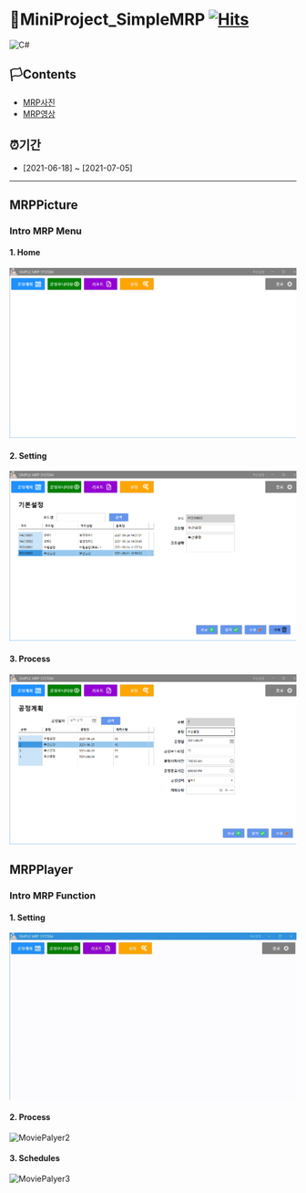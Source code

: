 # 🚩MiniProject_SimpleMRP [![Hits](https://hits.seeyoufarm.com/api/count/incr/badge.svg?url=https%3A%2F%2Fgithub.com%2Fgjbae1212%2Fhit-counter)](https://hits.seeyoufarm.com)                    

<img alt="C#" src="https://img.shields.io/badge/c%23%20-%23239120.svg?&style=for-the-badge&logo=c-sharp&logoColor=white"/>

## 🏳Contents
- [MRP사진](#MRPPicture)
- [MRP영상](#MRPPlayer)

## ⏰기간
- [2021-06-18] ~ [2021-07-05]

--------------------------

## MRPPicture
### Intro MRP Menu
#### 1. Home
![MainMenu](https://github.com/WhiteHair-H/MiniProject_SimpleMRP/blob/main/Player%26Picture/Picture/MainMenu.png "MainMenu")

#### 2. Setting
![Setting](https://github.com/WhiteHair-H/MiniProject_SimpleMRP/blob/main/Player%26Picture/Picture/Setting.png "Setting")

#### 3. Process
![Process](https://github.com/WhiteHair-H/MiniProject_SimpleMRP/blob/main/Player%26Picture/Picture/Process.png "Process")

## MRPPlayer

### Intro MRP Function
#### 1. Setting
![MoviePalyer1](https://github.com/WhiteHair-H/MiniProject_SimpleMRP/blob/main/Player%26Picture/Player/MRP_Setting.gif "MoviePalyer1")

#### 2. Process
![MoviePalyer2](https://github.com/WhiteHair-H/MiniProject_SimpleMRP/blob/main/Player%26Picture/Player/MRP_Process.gif "MoviePalyer2")

#### 3. Schedules
![MoviePalyer3](https://github.com/WhiteHair-H/MiniProject_SimpleMRP/blob/main/Player%26Picture/Player/MRP%EC%9E%91%EC%97%85.gif "MoviePalyer3")


